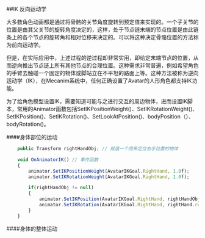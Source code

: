 ##IK 反向运动学

大多数角色动画都是通过将骨骼的关节角度旋转到预定值来实现的。一个子关节的位置是由其父关节的旋转角度决定的，这样，处于节点链末端的节点位置是由此链条上的各个节点的旋转角和相对位移来决定的。可以将这种决定骨骼位置的方法称为前向运动学。

但是，在实际应用中，上述过程的逆过程却非常实用，即给定末端节点的位置，从而逆向推出节点链上所有其他节点的合理位置。这种需求非常普遍，例如希望角色的手臂去触碰一个固定的物体或脚站立在不平坦的路面上等。这种方法被称为逆向运动学（IK），在Mecanim系统中，任何正确设置了Avatar的人形角色都支持IK功能。

为了给角色模型设置IK，需要知道可能与之进行交互的周边物体，进而设置IK脚本，常用的Animator函数包括SetIKPositionWeight()、SetIKRotationWeight()、SetIKPosition()、SetIKRotation()、SetLookAtPosition()、bodyPosition（）、bodyRotation()。


####身体部位的运动


```javascript
    public Transform rightHandObj; // 赋值一个用来定位右手位置的物体

    void OnAnimatorIK() // 事件函数
    {
        animator.SetIKPositionWeight(AvatarIKGoal.RightHand, 1.0f);
        animator.SetIKRotationWeight(AvatarIKGoal.RightHand, 1.0f);

        if(rightHandObj != null)
        {
            animator.SetIKPosition(AvatarIKGoal.RightHand, rightHandObj.position);
            animator.SetIKRotation(AvatarIKGoal.RightHand, rightHand.rotation);
        }
    }
```

####身体的整体运动

